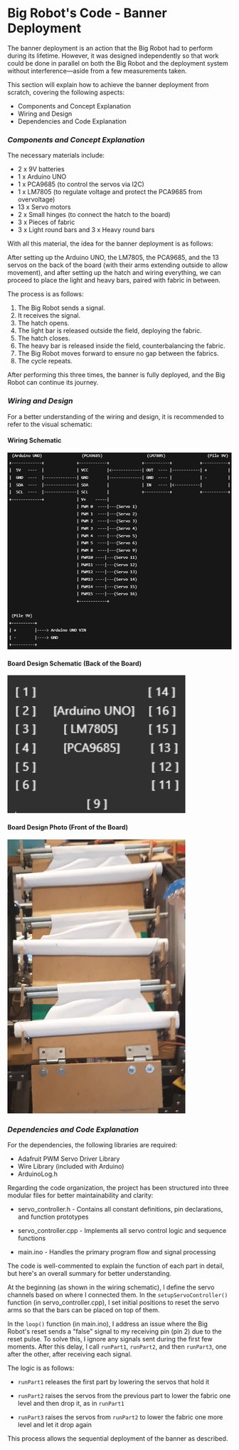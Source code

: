 # Big Robot's Code - Banner Deployment

The banner deployment is an action that the Big Robot had to perform during its lifetime. However, it was designed independently so that work could be done in parallel on both the Big Robot and the deployment system without interference—aside from a few measurements taken.

This section will explain how to achieve the banner deployment from scratch, covering the following aspects:

- Components and Concept Explanation
- Wiring and Design
- Dependencies and Code Explanation

### *Components and Concept Explanation*

The necessary materials include:

- 2 x 9V batteries
- 1 x Arduino UNO
- 1 x PCA9685 (to control the servos via I2C)
- 1 x LM7805 (to regulate voltage and protect the PCA9685 from overvoltage)
- 13 x Servo motors
- 2 x Small hinges (to connect the hatch to the board)
- 3 x Pieces of fabric
- 3 x Light round bars and 3 x Heavy round bars

With all this material, the idea for the banner deployment is as follows:

After setting up the Arduino UNO, the LM7805, the PCA9685, and the 13 servos on the back of the board (with their arms extending outside to allow movement), and after setting up the hatch and wiring everything, we can proceed to place the light and heavy bars, paired with fabric in between.

The process is as follows:

1. The Big Robot sends a signal.
2. It receives the signal.
3. The hatch opens.
4. The light bar is released outside the field, deploying the fabric.
5. The hatch closes.
6. The heavy bar is released inside the field, counterbalancing the fabric.
7. The Big Robot moves forward to ensure no gap between the fabrics.
8. The cycle repeats.

After performing this three times, the banner is fully deployed, and the Big Robot can continue its journey.

### *Wiring and Design*

For a better understanding of the wiring and design, it is recommended to refer to the visual schematic:

#### Wiring Schematic
<img src="Big_Robot's_Code-Banner_Deployment/Images/Wiring_schematic.png" alt="Wiring schematic" width="600"/>

#### Board Design Schematic (Back of the Board)
<img src="Big_Robot's_Code-Banner_Deployment/Images/Back_board.png" alt="Back board" width="400"/>

#### Board Design Photo (Front of the Board)
<img src="Big_Robot's_Code-Banner_Deployment/Images/Front_Board.jpg" alt="Front board" width="400"/>

### *Dependencies and Code Explanation*

For the dependencies, the following libraries are required:

- Adafruit PWM Servo Driver Library
- Wire Library (included with Arduino)
- ArduinoLog.h

Regarding the code organization, the project has been structured into three modular files for better maintainability and clarity:

- servo_controller.h - Contains all constant definitions, pin declarations, and function prototypes

- servo_controller.cpp - Implements all servo control logic and sequence functions

- main.ino - Handles the primary program flow and signal processing

The code is well-commented to explain the function of each part in detail, but here's an overall summary for better understanding.

At the beginning (as shown in the wiring schematic), I define the servo channels based on where I connected them. In the `setupServoController()` function (in servo_controller.cpp), I set initial positions to reset the servo arms so that the bars can be placed on top of them.

In the `loop()` function (in main.ino), I address an issue where the Big Robot's reset sends a "false" signal to my receiving pin (pin 2) due to the reset pulse. To solve this, I ignore any signals sent during the first few moments. After this delay, I call `runPart1`, `runPart2`, and then `runPart3`, one after the other, after receiving each signal.

The logic is as follows:

- `runPart1` releases the first part by lowering the servos that hold it

- `runPart2` raises the servos from the previous part to lower the fabric one level and then drop it, as in `runPart1`

- `runPart3` raises the servos from `runPart2` to lower the fabric one more level and let it drop again

This process allows the sequential deployment of the banner as described.
